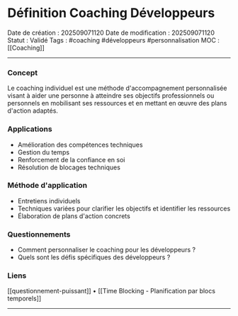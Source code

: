 # Définition Coaching Développeurs

Date de création : 202509071120
Date de modification : 202509071120
Statut : Validé
Tags : #coaching #développeurs #personnalisation
MOC : [[Coaching]]
***

### Concept

Le coaching individuel est une méthode d'accompagnement personnalisée visant à aider une personne à atteindre ses objectifs professionnels ou personnels en mobilisant ses ressources et en mettant en œuvre des plans d'action adaptés.

### Applications

- Amélioration des compétences techniques
- Gestion du temps
- Renforcement de la confiance en soi
- Résolution de blocages techniques

### Méthode d'application

- Entretiens individuels
- Techniques variées pour clarifier les objectifs et identifier les ressources
- Élaboration de plans d'action concrets

### Questionnements

- Comment personnaliser le coaching pour les développeurs ?
- Quels sont les défis spécifiques des développeurs ?

### Liens

[[questionnement-puissant]] • [[Time Blocking - Planification par blocs temporels]]

***
